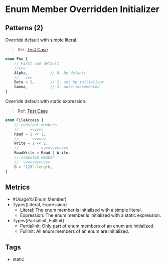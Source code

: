 # Enum Member Overridden Initializer

## Patterns (2)

Override default with simple literal.

> Ref:
> [Test Case](../../../../../docs/entity/enum-member.md#numeric-enum-member-with-partial-initializers)

```ts
enum Foo {
    // First use default
    //vvv
    Alpha,          // 0, by default
    //   vvv
    Beta = 2,       // 2, set by initializer
    Gamma,          // 3, auto-incremented
}
```

Override default with static expression.

> Ref:
> [Test Case](../../../../../docs/entity/enum-member.md#constant-expressions-as-initializers)

```ts
enum FileAccess {
    // constant members
    //     vvvvvv
    Read = 1 << 1,
    //      vvvvvv
    Write = 1 << 2,
    //          vvvvvvvvvvvv
    ReadWrite = Read | Write,
    // computed member
    //  vvvvvvvvvvvv
    G = "123".length,
}
```

## Metrics

* #Usage%(Enum Member)
* Types{Literal, Expression}
    * Literal: The enum member is initialized with a simple literal.
    * Expression: The enum member is initialized with a static expression.
* Types{PartialInit, FullInit}
    * PartialInit: Only part of enum members of an enum are initialized.
    * FullInit: All enum members of an enum are initialized.

## Tags

* static
